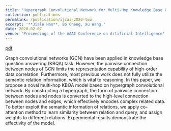 ```yaml
---
title: "Hypergraph Convolutional Network for Multi-Hop Knowledge Base Question Answering"
collection: publications
permalink: /publication/ijcai-2020-two
excerpt: '**Jiale Han**, Bo Cheng, Xu Wang.'
date: 2020-02-07
venue: 'Proceedings of the AAAI Conference on Artificial Intelligence'
---
```


[pdf](https://ojs.aaai.org/index.php/AAAI/article/view/7172)

Graph convolutional networks (GCN) have been applied in knowledge base question answering (KBQA) task. However, the pairwise connection between nodes of GCN limits the representation capability of high-order data correlation. Furthermore, most previous work does not fully utilize the semantic relation information, which is vital to reasoning. In this paper, we propose a novel multi-hop KBQA model based on hypergraph convolutional network. By constructing a hypergraph, the form of pairwise connection between nodes and nodes is converted to the high-level connection between nodes and edges, which effectively encodes complex related data. To better exploit the semantic information of relations, we apply co-attention method to learn similarity between relation and query, and assign weights to different relations. Experimental results demonstrate the effectivity of the model.